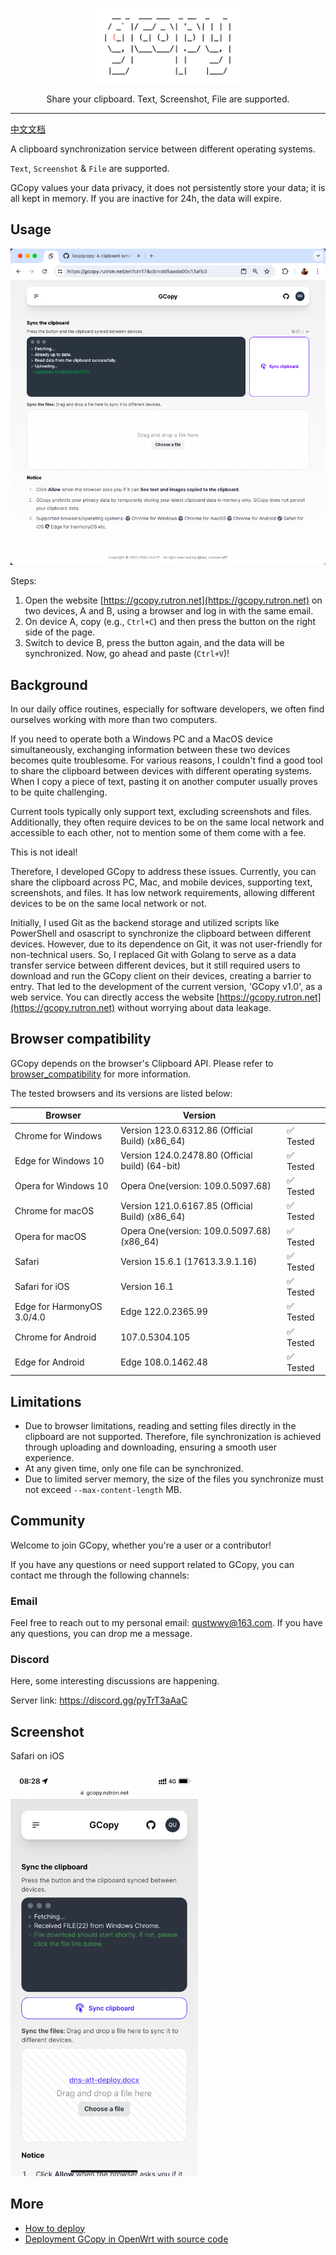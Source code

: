 <p align="center">
  <img alt="GCopy Logo" src="docs/gcopy.png" height="120" />
  <p align="center">Share your clipboard. Text, Screenshot, File are supported.</p>
</p>

---

[中文文档](docs/zh-CN/README.md)

A clipboard synchronization service between different operating systems.

`Text`, `Screenshot` & `File` are supported.

GCopy values your data privacy, it does not persistently store your data; it is all kept in memory. If you are inactive for 24h, the data will expire.

## Usage

![screanshot on chrome](docs/screenshot-chrome.png)

Steps:

1. Open the website [https://gcopy.rutron.net](https://gcopy.rutron.net) on two devices, A and B, using a browser and log in with the same email.
2. On device A, copy (e.g., `Ctrl+C`) and then press the button on the right side of the page.
3. Switch to device B, press the button again, and the data will be synchronized. Now, go ahead and paste (`Ctrl+V`)!

## Background

In our daily office routines, especially for software developers, we often find ourselves working with more than two computers.

If you need to operate both a Windows PC and a MacOS device simultaneously, exchanging information between these two devices becomes quite troublesome. For various reasons, I couldn't find a good tool to share the clipboard between devices with different operating systems. When I copy a piece of text, pasting it on another computer usually proves to be quite challenging.

Current tools typically only support text, excluding screenshots and files. Additionally, they often require devices to be on the same local network and accessible to each other, not to mention some of them come with a fee.

This is not ideal!

Therefore, I developed GCopy to address these issues. Currently, you can share the clipboard across PC, Mac, and mobile devices, supporting text, screenshots, and files. It has low network requirements, allowing different devices to be on the same local network or not.

Initially, I used Git as the backend storage and utilized scripts like PowerShell and osascript to synchronize the clipboard between different devices. However, due to its dependence on Git, it was not user-friendly for non-technical users. So, I replaced Git with Golang to serve as a data transfer service between different devices, but it still required users to download and run the GCopy client on their devices, creating a barrier to entry. That led to the development of the current version, 'GCopy v1.0', as a web service. You can directly access the website [https://gcopy.rutron.net](https://gcopy.rutron.net) without worrying about data leakage.

## Browser compatibility

GCopy depends on the browser's Clipboard API. Please refer to [browser_compatibility](https://developer.mozilla.org/en-US/docs/Web/API/Clipboard#browser_compatibility) for more information.

The tested browsers and its versions are listed below:

|Browser|Version||
|-|-|-|
|Chrome for Windows|Version 123.0.6312.86 (Official Build) (x86_64)|✅ Tested|
|Edge for Windows 10|Version 124.0.2478.80 (Official build) (64-bit)|✅ Tested|
|Opera for Windows 10|Opera One(version: 109.0.5097.68)|✅ Tested|
|Chrome for macOS|Version 121.0.6167.85 (Official Build) (x86_64)|✅ Tested|
|Opera for macOS|Opera One(version: 109.0.5097.68) (x86_64)|✅ Tested|
|Safari|Version 15.6.1 (17613.3.9.1.16)|✅ Tested|
|Safari for iOS|Version 16.1|✅ Tested|
|Edge for HarmonyOS 3.0/4.0|Edge 122.0.2365.99|✅ Tested|
|Chrome for Android|107.0.5304.105|✅ Tested|
|Edge for Android|Edge 108.0.1462.48|✅ Tested|

## Limitations

- Due to browser limitations, reading and setting files directly in the clipboard are not supported. Therefore, file synchronization is achieved through uploading and downloading, ensuring a smooth user experience.
- At any given time, only one file can be synchronized.
- Due to limited server memory, the size of the files you synchronize must not exceed `--max-content-length` MB.

## Community

Welcome to join GCopy, whether you're a user or a contributor!

If you have any questions or need support related to GCopy, you can contact me through the following channels:

### Email

Feel free to reach out to my personal email: qustwwy@163.com. If you have any questions, you can drop me a message.

### Discord

Here, some interesting discussions are happening.

Server link: https://discord.gg/pyTrT3aAaC

## Screenshot

Safari on iOS

<img width="300" alt="screenshot on ios safari" src="docs/screenshot-ios-safari.png">

## More

- [How to deploy](/docs/how-to-deploy.md)
- [Deployment GCopy in OpenWrt with source code](./docs/deploy-in-openwrt.md)